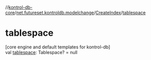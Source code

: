 //[kontrol-db-core](../../../index.md)/[net.futureset.kontroldb.modelchange](../index.md)/[CreateIndex](index.md)/[tablespace](tablespace.md)

# tablespace

[core engine and default templates for kontrol-db]\
val [tablespace](tablespace.md): Tablespace? = null
